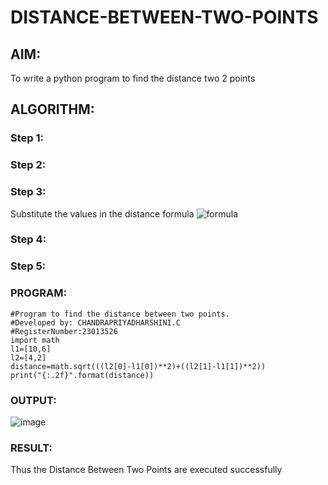 # DISTANCE-BETWEEN-TWO-POINTS

## AIM:
To write a python program to find the distance two 2 points
## ALGORITHM:
### Step 1: 
### Step 2: 
### Step 3: 
Substitute the values in the distance formula  ![formula](/formula.JPG)
### Step 4: 
### Step 5: 
### PROGRAM:
```
#Program to find the distance between two points.
#Developed by: CHANDRAPRIYADHARSHINI.C
#RegisterNumber:23013526
import math
l1=[10,6]
l2=[4,2]
distance=math.sqrt(((l2[0]-l1[0])**2)+((l2[1]-l1[1])**2))
print("{:.2f}".format(distance))
```
  


### OUTPUT:
![image](https://github.com/Bosevennila/DISTANCE-BETWEEN-TWO-POINTS/assets/144870486/a356d018-df97-478a-97df-dbbf89cdf873)




### RESULT:
Thus the Distance Between Two Points are executed successfully
